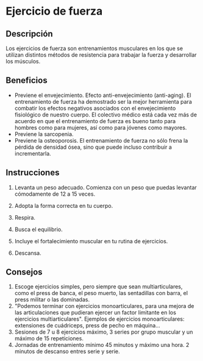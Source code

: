 # Ejercicio de fuerza

## Descripción

Los ejercicios de fuerza son entrenamientos musculares en los que se utilizan distintos métodos de resistencia para trabajar la fuerza y desarrollar los músculos.

## Beneficios

- Previene el envejecimiento. Efecto anti-envejecimiento (anti-aging). El entrenamiento de fuerza ha demostrado ser la mejor herramienta para combatir los efectos negativos asociados con el envejecimiento fisiológico de nuestro cuerpo. El colectivo médico está cada vez más de acuerdo en que el entrenamiento de fuerza es bueno tanto para hombres como para mujeres, así como para jóvenes como mayores.
- Previene la sarcopenia.
- Previene la osteoporosis. El entrenamiento de fuerza no sólo frena la pérdida de densidad ósea, sino que puede incluso contribuir a incrementarla.

## Instrucciones

1. Levanta un peso adecuado. Comienza con un peso que puedas levantar cómodamente de 12 a 15 veces.

2. Adopta la forma correcta en tu cuerpo.
3. Respira.
4. Busca el equilibrio.
5. Incluye el fortalecimiento muscular en tu rutina de ejercicios.
6. Descansa.

## Consejos

1. Escoge ejercicios simples, pero siempre que sean multiarticulares, como el press de banca, el peso muerto, las sentadillas con barra, el press militar o las dominadas.
2. "Podemos terminar con ejercicios monoarticulares, para una mejora de las articulaciones que pudieran ejercer un factor limitante en los ejercicios multiarticulares". Ejemplos de ejercicios monoarticulares: extensiones de cuádriceps, press de pecho en máquina...
3. Sesiones de 7 u 8 ejercicios máximo, 3 series por grupo muscular y un máximo de 15 repeticiones.
4. Jornadas de entrenamiento mínimo 45 minutos y máximo una hora. 2 minutos de descanso entres serie y serie.
